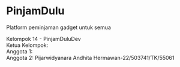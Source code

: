 # PinjamDulu
Platform peminjaman gadget untuk semua

Kelompok 14 - PinjamDuluDev\
Ketua Kelompok:\
Anggota 1:\
Anggota 2: Pijarwidyanara Andhita Hermawan-22/503741/TK/55061
